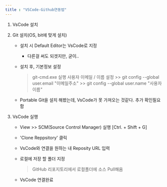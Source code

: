 ```yaml
---
title : "VSCode-Github연동법"
---
```

1. VsCode 설치

2. Git 설치(OS, bit에 맞게 설치)
    - 설치 시 Default Editor는 VsCode로 지정
        * 다른걸 써도 되겟지만, 굳이..

    - 설치 후, 기본정보 설정
        > git-cmd.exe 실행
        > 사용자 이메일 / 이름 설정
            >> git config --global user.email "이메일주소"
            >> git config --global user.name "사용자이름"
            
    * Portable Git을 설치 해봤는데, VsCode가 못 가져오는 것같다. 추가 확인필요함

3. VsCode 실행
    - View >> SCM(Source Control Manager) 실행
       [Ctrl. + Shift + G]

    - 'Clone Reppsitory' 클릭
    - VsCode와 연결을 원하는 내 Reposity URL 입력
    - 로컬에 저장 할 폴더 지정
        > GitHub 리포지토리에서 로컬폴더에 소스 Pull해옴
    - VsCode 연결완료